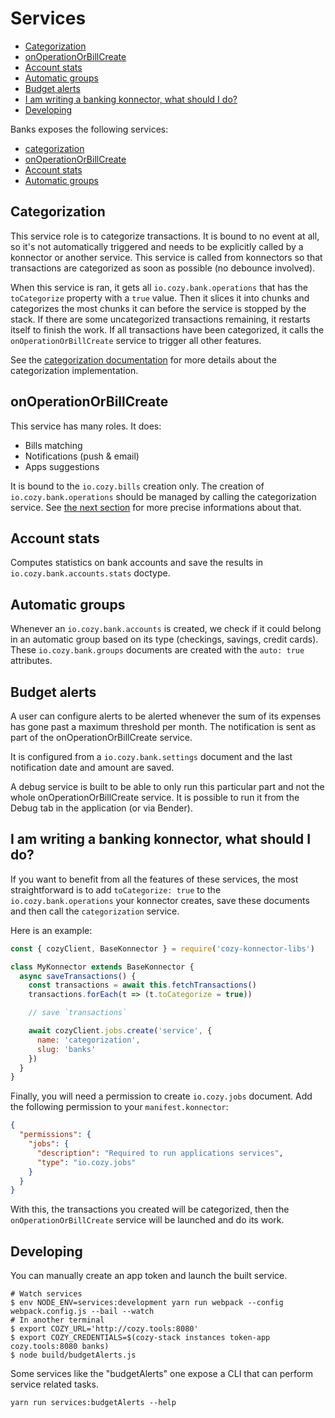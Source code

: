 # Services

<!-- MarkdownTOC autolink=true -->

- [Categorization](#categorization)
- [onOperationOrBillCreate](#onoperationorbillcreate)
- [Account stats](#account-stats)
- [Automatic groups](#automatic-groups)
- [Budget alerts](#budget-alerts)
- [I am writing a banking konnector, what should I do?](#i-am-writing-a-banking-konnector-what-should-i-do)
- [Developing](#developing)

<!-- /MarkdownTOC -->


Banks exposes the following services:

* [categorization](#categorization)
* [onOperationOrBillCreate](#onoperationorbillcreate)
* [Account stats](#stats)
* [Automatic groups](#goups)

## Categorization

This service role is to categorize transactions. It is bound to no event at
all, so it's not automatically triggered and needs to be explicitly called by a
konnector or another service.  This service is called from konnectors so that
transactions are categorized as soon as possible (no debounce involved).

When this service is ran, it gets all `io.cozy.bank.operations` that has the
`toCategorize` property with a `true` value. Then it slices it into chunks and
categorizes the most chunks it can before the service is stopped by the stack.
If there are some uncategorized transactions remaining, it restarts itself to
finish the work. If all transactions have been categorized, it calls the
`onOperationOrBillCreate` service to trigger all other features.

See the [categorization documentation](https://github.com/cozy/cozy-banks/blob/master/docs/categorization.md) for more details about the categorization implementation.

## onOperationOrBillCreate

This service has many roles. It does:

* Bills matching
* Notifications (push & email)
* Apps suggestions

It is bound to the `io.cozy.bills` creation only. The creation of
`io.cozy.bank.operations` should be managed by calling the categorization
service. See [the next
section](#i-am-writing-a-banking-konnector-what-should-i-do) for more precise
informations about that.

## Account stats

Computes statistics on bank accounts and save the results in `io.cozy.bank.accounts.stats` doctype.

## Automatic groups

Whenever an `io.cozy.bank.accounts` is created, we check if it could belong in an automatic group based
on its type (checkings, savings, credit cards). These `io.cozy.bank.groups` documents are created with
the `auto: true` attributes.

## Budget alerts

A user can configure alerts to be alerted whenever the sum of its expenses has
gone past a maximum threshold per month. The notification is sent as part of the
onOperationOrBillCreate service.

It is configured from a `io.cozy.bank.settings` document and the last notification
date and amount are saved.

A debug service is built to be able to only run this particular part and not the
whole onOperationOrBillCreate service. It is possible to run it from the Debug
tab in the application (or via Bender).

## I am writing a banking konnector, what should I do?

If you want to benefit from all the features of these services, the most
straightforward is to add `toCategorize: true` to the `io.cozy.bank.operations`
your konnector creates, save these documents and then call the `categorization`
service.

Here is an example:

```js
const { cozyClient, BaseKonnector } = require('cozy-konnector-libs')

class MyKonnector extends BaseKonnector {
  async saveTransactions() {
    const transactions = await this.fetchTransactions()
    transactions.forEach(t => (t.toCategorize = true))

    // save `transactions`

    await cozyClient.jobs.create('service', {
      name: 'categorization',
      slug: 'banks'
    })
  }
}
```

Finally, you will need a permission to create `io.cozy.jobs` document. Add the
following permission to your `manifest.konnector`:

```json
{
  "permissions": {
    "jobs": {
      "description": "Required to run applications services",
      "type": "io.cozy.jobs"
    }
  }
}
```

With this, the transactions you created will be categorized, then the
`onOperationOrBillCreate` service will be launched and do its work.


## Developing

You can manually create an app token and launch the built service.

```
# Watch services
$ env NODE_ENV=services:development yarn run webpack --config webpack.config.js --bail --watch
# In another terminal
$ export COZY_URL='http://cozy.tools:8080'
$ export COZY_CREDENTIALS=$(cozy-stack instances token-app cozy.tools:8080 banks)
$ node build/budgetAlerts.js
```

Some services like the "budgetAlerts" one expose a CLI that can perform service related tasks.

```
yarn run services:budgetAlerts --help
```
